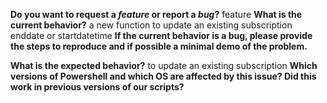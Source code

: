 **Do you want to request a *feature* or report a *bug*?**
feature
**What is the current behavior?**
a new function to update an existing subscription enddate or startdatetime
**If the current behavior is a bug, please provide the steps to reproduce and if possible a minimal demo of the problem.**

**What is the expected behavior?**
to update an existing subscription
**Which versions of Powershell and which OS are affected by this issue? Did this work in previous versions of our scripts?**
